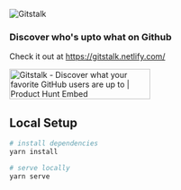 ![Gitstalk](https://i.imgur.com/4TLcgCS.png)

### Discover who's upto what on Github
Check it out at https://gitstalk.netlify.com/

<a href="https://www.producthunt.com/posts/gitstalk?utm_source=badge-featured&utm_medium=badge&utm_souce=badge-gitstalk" target="_blank"><img src="https://api.producthunt.com/widgets/embed-image/v1/featured.svg?post_id=130890&theme=light" alt="Gitstalk - Discover what your favorite GitHub users are up to | Product Hunt Embed" style="width: 250px; height: 54px;" width="250px" height="54px" /></a>

## Local Setup

``` bash
# install dependencies
yarn install

# serve locally
yarn serve
```
